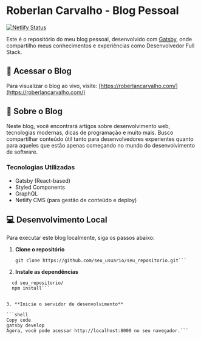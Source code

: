 # Roberlan Carvalho - Blog Pessoal

[![Netlify Status](https://api.netlify.com/api/v1/badges/2bd29c8d-5008-4c1a-ae7b-0a32c18bc3f7/deploy-status)](https://app.netlify.com/sites/roberlancarvalho/deploys)

Este é o repositório do meu blog pessoal, desenvolvido com [Gatsby](https://www.gatsbyjs.com/), onde compartilho meus conhecimentos e experiências como Desenvolvedor Full Stack.

## 🚀 Acessar o Blog

Para visualizar o blog ao vivo, visite: [https://roberlancarvalho.com/](https://roberlancarvalho.com/)

## 🧐 Sobre o Blog

Neste blog, você encontrará artigos sobre desenvolvimento web, tecnologias modernas, dicas de programação e muito mais. Busco compartilhar conteúdo útil tanto para desenvolvedores experientes quanto para aqueles que estão apenas começando no mundo do desenvolvimento de software.

### Tecnologias Utilizadas

- Gatsby (React-based)
- Styled Components
- GraphQL
- Netlify CMS (para gestão de conteúdo e deploy)

## 💻 Desenvolvimento Local

Para executar este blog localmente, siga os passos abaixo:

1. **Clone o repositório**

   ```shell
   git clone https://github.com/seu_usuario/seu_repositorio.git```

2. **Instale as dependências**

```shell
  cd seu_repositorio/
  npm install```


3. **Inicie o servidor de desenvolvimento**

```shell
Copy code
gatsby develop
Agora, você pode acessar http://localhost:8000 no seu navegador.```